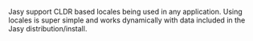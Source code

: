 Jasy support CLDR based locales being used in any application. Using locales is super simple and works dynamically with data included in the Jasy distribution/install.